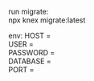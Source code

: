 run migrate: <br>
npx knex migrate:latest

env:
HOST = <br>
USER = <br>
PASSWORD = <br>
DATABASE = <br>
PORT = <br>